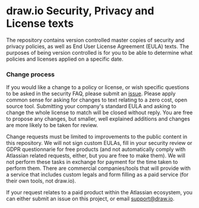 # draw.io Security, Privacy and License texts

The repository contains version controlled master copies of security and privacy policies, as well as End User License Agreement (EULA) texts. The purposes of being version controlled is for you to be able to determine what policies and licenses applied on a specific date.

### Change process

If you would like a change to a policy or license, or wish specific questions to be asked in the security FAQ, please submit an [issue](https://github.com/jgraph/security-privacy-legal/issues). Please apply common sense for asking for changes to text relating to a zero cost, open source tool. Submitting your company's standard EULA and asking to change the whole license to match will be closed without reply. You are free to propose any changes, but smaller, well explained additions and changes are more likely to be taken for review.

Change requests must be limited to improvements to the public content in this repository. We will not sign custom EULAs, fill in your security review or GDPR questionnarie for free products (and not automatically comply with Atlassian related requests, either, but you are free to make them). We will not perform these tasks in exchange for payment for the time taken to perform them. There are commercial companies/tools that will provide with a service that includes custom legals and form filling as a paid service (for their own tools, not draw.io).

If your request relates to a paid product within the Atlassian ecosystem, you can either submit an issue on this project, or email support@draw.io.
